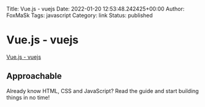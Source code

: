 Title: Vue.js - vuejs
Date: 2022-01-20 12:53:48.242425+00:00
Author: FoxMaSk 
Tags: javascript
Category: link
Status: published




# Vue.js - vuejs

[Vue.js - vuejs](https://vuejs.org/)


Approachable
------------

Already know HTML, CSS and JavaScript? Read the guide and start building
things in no time!
